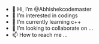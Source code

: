 - 👋 Hi, I’m @Abhishekcodemaster
- 👀 I’m interested in codings
- 🌱 I’m currently learning c++
- 💞️ I’m looking to collaborate on ...
- 📫 How to reach me ...

<!---
Abhishekcodemaster/Abhishekcodemaster is a ✨ special ✨ repository because its `README.md` (this file) appears on your GitHub profile.
You can click the Preview link to take a look at your changes.
--->
